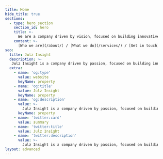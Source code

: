 ```yaml
---
title: Home
hide_title: true
sections:
  - type: hero_section
    section_id: hero
    title: >-
      We are a company driven by vision, focused on building innovative and impactful products, brands, experiences and solutions.
    content: >-
      [Who we are](/about/) / [What we do](/services/) / [Get in touch](/contact/)
seo:
  title: Julz Insight
  description: >-
   Julz Insight is a company driven by passion, focused on building innovative and impactful products, brands, experiences and solutions.
  extra:
    - name: 'og:type'
      value: website
      keyName: property
    - name: 'og:title'
      value: Julz Insight
      keyName: property
    - name: 'og:description'
      value: >-
        Julz Insight is a company driven by passion, focused on building innovative and impactful products, brands, experiences and solutions
      keyName: property
    - name: 'twitter:card'
      value: summary
    - name: 'twitter:title'
      value: Julz Insight
    - name: 'twitter:description'
      value: >-
        Julz Insight is a company driven by passion, focused on building innovative and impactful products, brands, experiences and solutions
layout: advanced
---
```

